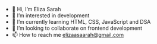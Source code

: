 - 👋 Hi, I’m Eliza Sarah
- 👀 I’m interested in development
- 🌱 I’m currently learning HTML, CSS, JavaScript and DSA
- 💞️ I’m looking to collaborate on frontend development
- 📫 How to reach me elizaasaarah@gmail.com

<!---
elizaasaarah/elizaasaarah is a ✨ special ✨ repository because its `README.md` (this file) appears on your GitHub profile.
You can click the Preview link to take a look at your changes.
--->
